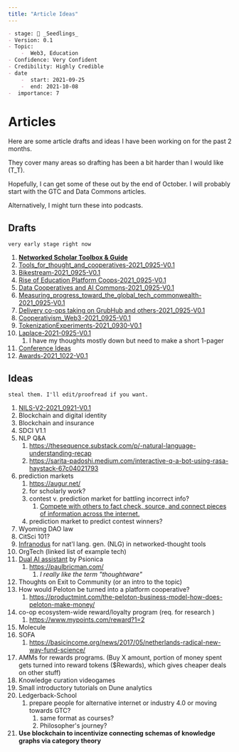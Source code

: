 ```yaml
---
title: "Article Ideas"
---
```

```markdown
- stage: 🌱 _Seedlings_
- Version: 0.1
- Topic:
	-  Web3, Education 
- Confidence: Very Confident
- Credibility: Highly Credible
- date
	-  start: 2021-09-25
	-  end: 2021-10-08
-  importance: 7

```
# Articles

Here are some article drafts and ideas I have been working on for the past 2 months.

They cover many areas so drafting has been a bit harder than I would like (T_T).

Hopefully, I can get some of these out by the end of October. I will probably start with the GTC and Data Commons articles.

Alternatively, I might turn these into podcasts.

## Drafts
`very early stage right now`
1. [**Networked Scholar Toolbox & Guide**](https://docs.google.com/document/d/1JIF0ClF5tmDcc8AOo8j1KdlVau6AgSr11aup_B5e7VA/edit?usp=sharing)
3. [Tools_for_thought_and_cooperatives-2021_0925-V0.1](Garden-1/Tools_for_thought_and_cooperatives-2021_0925-V0.1.md)
4. [Bikestream-2021_0925-V0.1](Garden-1/Bikestream-2021_0925-V0.1.md)
6. [Rise of Education Platform Coops-2021_0925-V0.1](Garden-1/Rise%20of%20Education%20Platform%20Coops-2021_0925-V0.1.md)
7. [Data Cooperatives and AI Commons-2021_0925-V0.1](Garden-1/Data%20Cooperatives%20and%20AI%20Commons-2021_0925-V0.1.md)
12. [Measuring_progress_toward_the_global_tech_commonwealth-2021_0925-V0.1](Garden-1/Measuring_progress_toward_the_global_tech_commonwealth-2021_0925-V0.1.md)
13. [Delivery co-ops taking on GrubHub and others-2021_0925-V0.1](Garden-1/Delivery%20co-ops%20taking%20on%20GrubHub%20and%20others-2021_0925-V0.1.md)
14. [Cooperativism_Web3 -2021_0925-V0.1](Garden-1/Cooperativism_Web3 -2021_0925-V0.1.md)
15. [TokenizationExperiments-2021_0930-V0.1](Garden-1/TokenizationExperiments-2021_0930-V0.1.md)
16. [Laplace-2021-0925-V0.1](Garden-1/Laplace-2021-0925-V0.1.md)
	1. I have my thoughts mostly down but need to make a short 1-pager
17. [Conference Ideas ](Garden-1/Conference_Ideas-2021_0925-V0.1.md)
18. [Awards-2021_1022-V0.1](Garden-1/Awards-2021_1022-V0.1.md)


## Ideas
`steal them. I'll edit/proofread if you want.`
1. [NILS-V2-2021_0921-V0.1](Garden-1/NILS-V2-2021_0921-V0.1.md)
2. Blockchain and digital identity
3. Blockchain and insurance
4. SDCI V1.1
23. NLP Q&A
	1. https://thesequence.substack.com/p/-natural-language-understanding-recap
	2. https://sarita-padoshi.medium.com/interactive-q-a-bot-using-rasa-haystack-67c04021793
24. prediction markets
	1. https://augur.net/
	2. for scholarly work?
	3. contest v. prediction market for battling incorrect info?
		1. [Compete with others to fact check, source, and connect pieces of information across the internet.](https://bridger.live/)
	4. prediction market to predict contest winners?
25. Wyoming DAO law
26. CitSci  101?
27. [Infranodus](https://infranodus.com/) for nat'l lang. gen. (NLG) in networked-thought tools
28. OrgTech (linked list of example tech)
29. [Dual AI assistant](https://psionica.org/tools/dual/) by Psionica
	1. https://paulbricman.com/
		1. *I really like the term "thoughtware"*
30. Thoughts on Exit to Community (or an intro to the topic)
31. How would Peloton be turned into a platform cooperative?
	1. https://productmint.com/the-peloton-business-model-how-does-peloton-make-money/
32. co-op ecosystem-wide reward/loyalty program (req. for research )
	1. https://www.mypoints.com/reward?1=2
33. Molecule 
34. SOFA
	1. https://basicincome.org/news/2017/05/netherlands-radical-new-way-fund-science/
35. AMMs for rewards programs. (Buy X amount, portion of money spent gets turned into reward tokens ($Rewards), which gives cheaper deals on other stuff)
36. Knowledge curation videogames
37. Small introductory tutorials on Dune analytics 
38. Ledgerback-School
	1. prepare people for alternative internet or industry 4.0 or moving towards GTC?
		1. same format as courses?
		2. Philosopher's journey?
39. **Use blockchain to incentivize connecting schemas of knowledge graphs via category theory**


